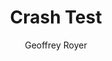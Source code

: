 ---
title: Crash Test
author: Geoffrey Royer
pitch: Premier livre de la maison qui explique comment monter sa maison d’édition.
cover: /assets/cover/crash-test.svg
ebook-isbn: 978-2-38535-000-0
paberback-isbn: 978-2-38535-001-7
---